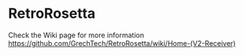 # RetroRosetta
Check the Wiki page for more information
https://github.com/GrechTech/RetroRosetta/wiki/Home-(V2-Receiver)
